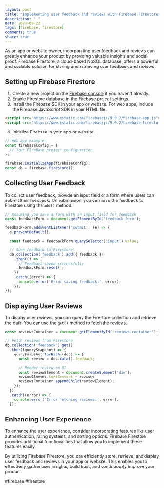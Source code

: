 ```yaml
---
layout: post
title: "Implementing user feedback and reviews with Firebase Firestore"
description: " "
date: 2023-09-22
tags: [firebase, firestore]
comments: true
share: true
---
```


As an app or website owner, incorporating user feedback and reviews can greatly enhance your product by providing valuable insights and social proof. Firebase Firestore, a cloud-based NoSQL database, offers a powerful and scalable solution for storing and retrieving user feedback and reviews.

## Setting up Firebase Firestore

1. Create a new project on the [Firebase console](https://firebase.google.com/console) if you haven't already.
2. Enable Firestore database in the Firebase project settings.
3. Install the Firebase SDK in your app or website. For web apps, include the Firebase JavaScript SDK in your HTML file.
```html
<script src="https://www.gstatic.com/firebasejs/9.0.2/firebase-app.js"></script>
<script src="https://www.gstatic.com/firebasejs/9.0.2/firebase-firestore.js"></script>
```

4. Initialize Firebase in your app or website.
```javascript
// Web app example
const firebaseConfig = {
  // Your Firebase project configuration
};

firebase.initializeApp(firebaseConfig);
const db = firebase.firestore();
```

## Collecting User Feedback

To collect user feedback, provide an input field or a form where users can submit their feedback. On submission, you can save the feedback to Firestore using the `add()` method.

```javascript
// Assuming you have a form with an input field for feedback
const feedbackForm = document.getElementById('feedback-form');

feedbackForm.addEventListener('submit', (e) => {
  e.preventDefault();

  const feedback = feedbackForm.querySelector('input').value;

  // Save feedback to Firestore
  db.collection('feedback').add({ feedback })
    .then(() => {
      // Feedback saved successfully
      feedbackForm.reset();
    })
    .catch((error) => {
      console.error('Error saving feedback:', error);
    });
});
```

## Displaying User Reviews

To display user reviews, you can query the Firestore collection and retrieve the data. You can use the `get()` method to fetch the reviews.

```javascript
const reviewsContainer = document.getElementById('reviews-container');

// Fetch reviews from Firestore
db.collection('feedback').get()
  .then((querySnapshot) => {
    querySnapshot.forEach((doc) => {
      const review = doc.data().feedback;

      // Render review on UI
      const reviewElement = document.createElement('div');
      reviewElement.textContent = review;
      reviewsContainer.appendChild(reviewElement);
    });
  })
  .catch((error) => {
    console.error('Error fetching reviews:', error);
  });
```

## Enhancing User Experience

To enhance the user experience, consider incorporating features like user authentication, rating systems, and sorting options. Firebase Firestore provides additional functionalities that allow you to implement these features easily.

By utilizing Firebase Firestore, you can efficiently store, retrieve, and display user feedback and reviews in your app or website. This enables you to effectively gather user insights, build trust, and continuously improve your product.

#firebase #firestore